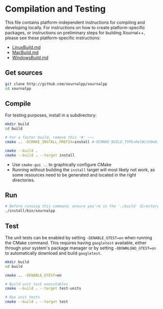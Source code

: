 # Compilation and Testing

This file contains platform-independent instructions for compiling and developing locally. For instructions on how to create platform-specific packages, or instructions on preliminary steps for building Xournal++, please see these platform-specific instructions:

- [LinuxBuild.md](./LinuxBuild.md)
- [MacBuild.md](./MacBuild.md)
- [WindowsBuild.md](./WindowsBuild.md)

## Get sources

```sh
git clone http://github.com/xournalpp/xournalpp
cd xournalpp
```

## Compile
For testing purposes, install in a subdirectory:

```sh
mkdir build
cd build

# For a faster build, remove this '#' ~~⇓
cmake .. -DCMAKE_INSTALL_PREFIX=install #-DCMAKE_BUILD_TYPE=RelWithDebInfo 

cmake --build . 
cmake --build . --target install
```

- Use `cmake-gui ..` to graphically configure CMake
- Running without building the `install` target will most likely not work, as
some resources need to be generated and located in the right directories.

## Run

```sh
# Before running this command, ensure you're in the './build' directory
./install/bin/xournalpp
```

## Test

The unit tests can be enabled by setting `-DENABLE_GTEST=on` when running the
CMake command. This requires having `googletest` available, either through your
system's package manager or by setting `-DDOWNLOAD_GTEST=on` to automatically
download and build `googletest`.

```sh
mkdir build
cd build

cmake .. -DENABLE_GTEST=on

# Build unit test executables
cmake --build . --target test-units

# Run unit tests
cmake --build . --target test
```
